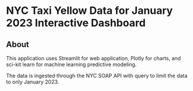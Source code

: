# NYC Taxi Yellow Data for January 2023 Interactive Dashboard

## About

This application uses Streamlit for web application, Plotly for charts, and sci-kit learn for machine learning predictive modeling.

The data is ingested through the NYC SOAP API with query to limit the data to only January 2023.
